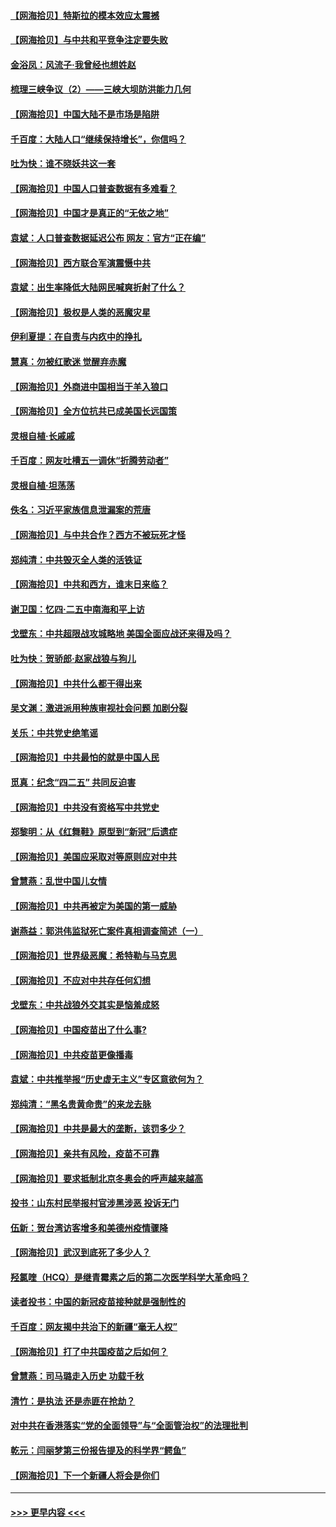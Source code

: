 #### [【网海拾贝】特斯拉的模本效应太震撼](../pages/nsc993/n12925626.md?t=05071301) 
#### [【网海拾贝】与中共和平竞争注定要失败](../pages/nsc993/n12923326.md?t=05071301) 
#### [金浴凤：风流子‧我曾经也想姓赵](../pages/nsc993/n12920911.md?t=05071301) 
#### [梳理三峡争议（2）——三峡大坝防洪能力几何](../pages/nsc993/n12920173.md?t=05071301) 
#### [【网海拾贝】中国大陆不是市场是陷阱](../pages/nsc993/n12920143.md?t=05071301) 
#### [千百度：大陆人口“继续保持增长”，你信吗？](../pages/nsc993/n12918946.md?t=05071301) 
#### [吐为快：谁不晓妖共这一套](../pages/nsc993/n12918941.md?t=05071301) 
#### [【网海拾贝】中国人口普查数据有多难看？](../pages/nsc993/n12917822.md?t=05071301) 
#### [【网海拾贝】中国才是真正的“无依之地”](../pages/nsc993/n12915845.md?t=05071301) 
#### [袁斌：人口普查数据延迟公布 网友：官方“正在编”](../pages/nsc993/n12915748.md?t=05071301) 
#### [【网海拾贝】西方联合军演震慑中共](../pages/nsc993/n12913466.md?t=05071301) 
#### [袁斌：出生率降低大陆网民喊爽折射了什么？](../pages/nsc993/n12913365.md?t=05071301) 
#### [【网海拾贝】极权是人类的恶魔灾星](../pages/nsc993/n12910697.md?t=05071301) 
#### [伊利夏提：在自责与内疚中的挣扎](../pages/nsc993/n12910493.md?t=05071301) 
#### [慧真：勿被红歌迷 觉醒弃赤魔](../pages/nsc993/n12910485.md?t=05071301) 
#### [【网海拾贝】外商进中国相当于羊入狼口](../pages/nsc993/n12908274.md?t=05071301) 
#### [【网海拾贝】全方位抗共已成美国长远国策](../pages/nsc993/n12906878.md?t=05071301) 
#### [灵根自植‧长戚戚](../pages/nsc993/n12905585.md?t=05071301) 
#### [千百度：网友吐槽五一调休“折腾劳动者”](../pages/nsc993/n12905934.md?t=05071301) 
#### [灵根自植‧坦荡荡](../pages/nsc993/n12905562.md?t=05071301) 
#### [佚名：习近平家族信息泄漏案的荒唐](../pages/nsc993/n12904705.md?t=05071301) 
#### [【网海拾贝】与中共合作？西方不被玩死才怪](../pages/nsc993/n12903873.md?t=05071301) 
#### [郑纯清：中共毁灭全人类的活铁证](../pages/nsc993/n12903785.md?t=05071301) 
#### [【网海拾贝】中共和西方，谁末日来临？](../pages/nsc993/n12903482.md?t=05071301) 
#### [谢卫国：忆四‧二五中南海和平上访](../pages/nsc993/n12902192.md?t=05071301) 
#### [戈壁东：中共超限战攻城略地 美国全面应战还来得及吗？](../pages/nsc993/n12902297.md?t=05071301) 
#### [吐为快：贺骄郎‧赵家战狼与狗儿](../pages/nsc993/n12902280.md?t=05071301) 
#### [【网海拾贝】中共什么都干得出来](../pages/nsc993/n12897500.md?t=05071301) 
#### [吴文渊：激进派用种族审视社会问题 加剧分裂](../pages/nsc993/n12893881.md?t=05071301) 
#### [关乐：中共党史绝笔谣](../pages/nsc993/n12897270.md?t=05071301) 
#### [【网海拾贝】中共最怕的就是中国人民](../pages/nsc993/n12894705.md?t=05071301) 
#### [觅真：纪念“四二五” 共同反迫害](../pages/nsc993/n12894553.md?t=05071301) 
#### [【网海拾贝】中共没有资格写中共党史](../pages/nsc993/n12892231.md?t=05071301) 
#### [郑黎明：从《红舞鞋》原型到“新冠”后遗症](../pages/nsc993/n12890469.md?t=05071301) 
#### [【网海拾贝】美国应采取对等原则应对中共](../pages/nsc993/n12889176.md?t=05071301) 
#### [曾慧燕：乱世中国儿女情](../pages/nsc993/n12887931.md?t=05071301) 
#### [【网海拾贝】中共再被定为美国的第一威胁](../pages/nsc993/n12887580.md?t=05071301) 
#### [谢燕益：郭洪伟监狱死亡案件真相调查简述（一）](../pages/nsc993/n12885648.md?t=05071301) 
#### [【网海拾贝】世界级恶魔：希特勒与马克思](../pages/nsc993/n12884062.md?t=05071301) 
#### [【网海拾贝】不应对中共存任何幻想](../pages/nsc993/n12881460.md?t=05071301) 
#### [戈壁东：中共战狼外交其实是恼羞成怒](../pages/nsc993/n12880392.md?t=05071301) 
#### [【网海拾贝】中国疫苗出了什么事?](../pages/nsc993/n12879124.md?t=05071301) 
#### [【网海拾贝】中共疫苗更像播毒](../pages/nsc993/n12876631.md?t=05071301) 
#### [袁斌：中共推举报“历史虚无主义”专区意欲何为？](../pages/nsc993/n12876530.md?t=05071301) 
#### [郑纯清：“黑名贵黄命贵”的来龙去脉](../pages/nsc993/n12875589.md?t=05071301) 
#### [【网海拾贝】中共是最大的垄断，该罚多少？](../pages/nsc993/n12874006.md?t=05071301) 
#### [【网海拾贝】亲共有风险，疫苗不可靠](../pages/nsc993/n12872224.md?t=05071301) 
#### [【网海拾贝】要求抵制北京冬奥会的呼声越来越高](../pages/nsc993/n12868962.md?t=05071301) 
#### [投书：山东村民举报村官涉黑涉恶 投诉无门](../pages/nsc993/n12869726.md?t=05071301) 
#### [伍新：贺台湾访客增多和美德州疫情骤降](../pages/nsc993/n12865651.md?t=05071301) 
#### [【网海拾贝】武汉到底死了多少人？](../pages/nsc993/n12863707.md?t=05071301) 
#### [羟氯喹（HCQ）是继青霉素之后的第二次医学科学大革命吗？](../pages/nsc993/n12638564.md?t=05071301) 
#### [读者投书：中国的新冠疫苗接种就是强制性的](../pages/nsc993/n12859932.md?t=05071301) 
#### [千百度：网友揭中共治下的新疆“毫无人权”](../pages/nsc993/n12858385.md?t=05071301) 
#### [【网海拾贝】打了中共国疫苗之后如何？](../pages/nsc993/n12857866.md?t=05071301) 
#### [曾慧燕：司马璐走入历史 功载千秋](../pages/nsc993/n12856996.md?t=05071301) 
#### [清竹：是执法 还是赤匪在抢劫？](../pages/nsc993/n12856952.md?t=05071301) 
#### [对中共在香港落实“党的全面领导”与“全面管治权”的法理批判](../pages/nsc993/n12856929.md?t=05071301) 
#### [乾元：闫丽梦第三份报告提及的科学界“鳄鱼”](../pages/nsc993/n12855985.md?t=05071301) 
#### [【网海拾贝】下一个新疆人将会是你们](../pages/nsc993/n12855864.md?t=05071301) 

----
#### [ >>> 更早内容 <<< ](../indexes/nsc993-earlier.md)
